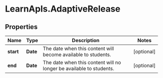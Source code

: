 # LearnApIs.AdaptiveRelease

## Properties
Name | Type | Description | Notes
------------ | ------------- | ------------- | -------------
**start** | **Date** | The date when this content will become available to students. | [optional] 
**end** | **Date** | The date when this content will no longer be available to students. | [optional] 
